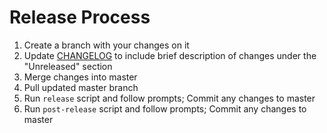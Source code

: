 # Release Process

1. Create a branch with your changes on it
2. Update [CHANGELOG](CHANGELOG.md) to include brief description of changes under the "Unreleased" section
3. Merge changes into master
4. Pull updated master branch
5. Run `release` script and follow prompts; Commit any changes to master
6. Run `post-release` script and follow prompts; Commit any changes to master
